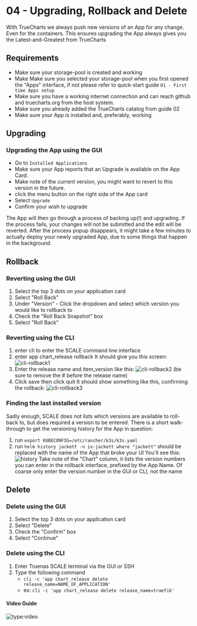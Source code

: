 # 04 - Upgrading, Rollback and Delete

With TrueCharts we always push new versions of an App for any change. Even for the containers.
This ensures upgrading the App always gives you the Latest-and-Greatest from TrueCharts

## Requirements

- Make sure your storage-pool is created and working
- Make Make sure you selected your storage-pool when you first opened the "Apps" interface, if not please refer to quick-start guide `01 - First time Apps setup`
- Make sure you have a working internet connection and can reach github and truecharts.org from the host system.
- Make sure you already added the TrueCharts catalog from guide 02
- Make sure your App is installed and, preferably, working

## Upgrading

### Upgrading the App  using the GUI

- Go to `Installed Applications`
- Make sure your App reports that an Upgrade is available on the App Card.
- Make note of the current version, you might want to revert to this version in the future.
- click the menu button on the right side of the App card
- Select `Upgrade`
- Confirm your wish to upgrade

The App will then go through a process of backing up(!) and upgrading. If the process fails, your changes will not be submitted and the edit will be reverted.
After the process popup disappears, it might take a few minutes to actually deploy your newly upgraded App, due to some things that happen in the background.

## Rollback

### Reverting using the GUI

1. Select the top 3 dots on your application card
2. Select "Roll Back"
3. Under "Version" - Click the dropdown and select which version you would like to rollback to
4. Check the "Roll Back Snapshot" box
5. Select "Roll Back"

### Reverting using the CLI

1. enter cli to enter the SCALE command line interface
2. enter app chart_release rollback
It should give you this screen:
![cli-rollback1](/img/rollback/cli-rollback1.png)
3. Enter the release name and item_version like this:
![cli-rollback2](/img/rollback/cli-rollback2.png)
(be sure to remove the # before the release name)
4. Click save then click quit
It should show something like this, confirming the rollback:
![cli-rollback3](/img/rollback/cli-rollback3.png)

### Finding the last installed version

Sadly enough, SCALE does not lists which versions are available to roll-back to, but does required a version to be entered.
There is a short walk-through to get the versioning history for the App in question:

1. run ```export KUBECONFIG=/etc/rancher/k3s/k3s.yaml```
2. run  ```helm history jackett -n ix-jackett where "jackett"``` should be replaced with the name of the App that broke your UI
You'll see this:
![history](/img/rollback/history.png)
Take note of the "Chart" column, it lists the version numbers you can enter in the rollback interface, prefixed by the App Name.
Of coarse only enter the version number in the GUI or CLI, not the name

## Delete

### Delete using the GUI

1. Select the top 3 dots on your application card
2. Select "Delete"
3. Check the "Confirm" box
4. Select "Continue"

### Delete using the CLI

1. Enter Truenas SCALE terminal via the GUI or SSH
2. Type the following command
    - ```cli -c 'app chart_release delete release_name=NAME_OF_APPLICATION'```
    - ex: ```cli -c 'app chart_release delete release_name=traefik'```

#### Video Guide

![type:video](https://www.youtube.com/embed/ONbMhQJPQwc)
